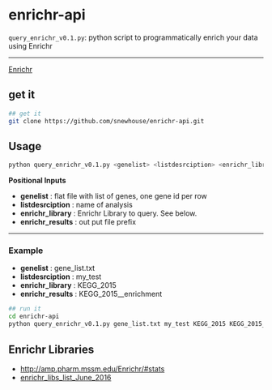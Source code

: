 # enrichr-api

`query_enrichr_v0.1.py`: python script to programmatically enrich your data using Enrichr

******

[Enrichr](http://amp.pharm.mssm.edu/Enrichr)  

## get it
```bash
## get it
git clone https://github.com/snewhouse/enrichr-api.git 
```

## Usage

```bash
python query_enrichr_v0.1.py <genelist> <listdesrciption> <enrichr_library> <enrichr_results>
```

**Positional Inputs**  
- **genelist**         : flat file with list of genes, one gene id per row
- **listdesrciption**  : name of analysis
- **enrichr_library**  : Enrichr Library to query. See below.
- **enrichr_results**  : out put file prefix

******

### Example

- **genelist**         : gene_list.txt
- **listdesrciption**  : my_test
- **enrichr_library**  : KEGG_2015
- **enrichr_results**  : KEGG_2015__enrichment

```bash
## run it
cd enrichr-api
python query_enrichr_v0.1.py gene_list.txt my_test KEGG_2015 KEGG_2015__enrichment
```

## Enrichr Libraries

- http://amp.pharm.mssm.edu/Enrichr/#stats  
- [enrichr_libs_list_June_2016](https://github.com/snewhouse/brain_gene_expression/blob/master/enrichr_api/enrichr_libs_list_June_2016.txt)  
